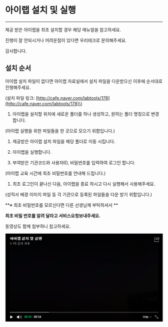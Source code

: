 # 아이랩 설치 및 실행

---

제공 받은 아이랩을 최초 설치할 경우 해당 매뉴얼을 참고하세요.

진행이 잘 안되시거나 어려운점이 있다면 우리테크로 문의해주세요.

감사합니다.

## 설치 순서

아이랩 설치 파일이 없다면 아이랩 자료실에서 설치 파일을 다운받으신 이후에 순서대로 진행해주세요.

\(설치 파일 링크: [http://cafe.naver.com/labtools/178](http://cafe.naver.com/labtools/178)\)

1. 아이랩을 설치할 위치에 새로운 폴더를 하나 생성하고, 원하는 폴더 명칭으로 변경합니다.

\(아이랩 실행을 위한 파일들을 한 곳으로 모으기 위함입니다.\)

1. 제공받은 아이랩 설치 파일을 해당 폴더로 이동 시킵니다.

2. 아이랩을 실행합니다.

3. 부여받은 기관코드와 사용자ID, 비밀번호를 입력하여 로그인 합니다.

\(아이랩 교육 시간에 최초 비밀번호를 안내해 드립니다.\)

1. 최초 로그인이 끝나신 다음, 아이랩을 종료 하시고 다시 실행해서 사용해주세요.

\(성적서 배경 이미지 파일 등 각 기관으로 등록된 파일들을 다운 받기 위함입니다.\)

**※ 최초 비밀번호를 모르신다면 다른 선생님께 부탁하셔서 **

**최초 비밀 번호를 알려 달라고 서비스요청보내주세요.**

동영상도 함께 첨부하니 참고하세요.

[![](/assets/000공통기능/설치동영상01.png)](http://serviceapi.nmv.naver.com/flash/convertIframeTag.nhn?vid=820A56D9E287C9EB9D1A6B9438F8028AAF5E&outKey=V126cc34305660a65f77f675b389fa5c322ed114afd78585c3664675b389fa5c322ed&width=544&height=306)

